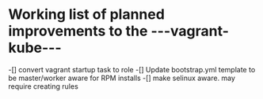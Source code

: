 # Working list of planned improvements to the ---vagrant-kube---

-[] convert vagrant startup task to role 
-[] Update bootstrap.yml template to be master/worker aware for RPM installs
-[] make selinux aware. may require creating rules

